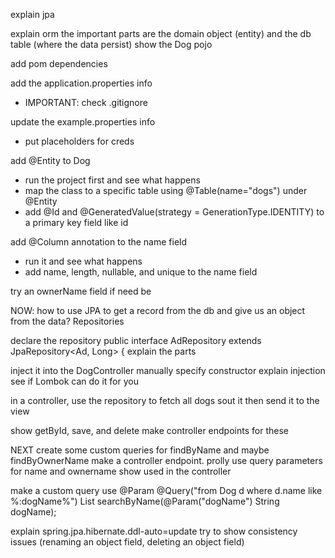 explain jpa

explain orm
the important parts are the domain object (entity) and the db table (where the data persist)
show the Dog pojo

add pom dependencies

add the application.properties info
-   IMPORTANT: check .gitignore

update the example.properties info
-   put placeholders for creds

add @Entity to Dog
-   run the project first and see what happens
-   map the class to a specific table using @Table(name="dogs") under @Entity
-   add @Id  and @GeneratedValue(strategy = GenerationType.IDENTITY) to a primary key field like id

add @Column annotation to the name field
- run it and see what happens
- add name, length, nullable, and unique to the name field

try an ownerName field if need be


NOW: how to use JPA to get a record from the db and give us an object from the data?
Repositories

declare the repository
public interface AdRepository extends JpaRepository<Ad, Long> {
explain the parts

inject it into the DogController
manually specify constructor
explain injection
see if Lombok can do it for you

in a controller, use the repository to fetch all dogs
sout it
then send it to the view

show getById, save, and delete
make controller endpoints for these

NEXT create some custom queries for findByName and maybe findByOwnerName
make a controller endpoint. prolly use query parameters for name and ownername
show used in the controller

make a custom query use @Param
@Query("from Dog d where d.name like %:dogName%")
List<Dog> searchByName(@Param("dogName") String dogName);

explain spring.jpa.hibernate.ddl-auto=update
try to show consistency issues (renaming an object field, deleting an object field)